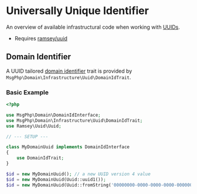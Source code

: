 # Universally Unique Identifier

An overview of available infrastructural code when working with [UUIDs][uuid].

- Requires [ramsey/uuid]

## Domain Identifier

A UUID tailored [domain identifier](../ddd/identifiers.md) trait is provided by `MsgPhp\Domain\Infrastructure\Uuid\DomainIdTrait`.

### Basic Example

```php
<?php

use MsgPhp\Domain\DomainIdInterface;
use MsgPhp\Domain\Infrastructure\Uuid\DomainIdTrait;
use Ramsey\Uuid\Uuid;

// --- SETUP ---

class MyDomainUuid implements DomainIdInterface
{
    use DomainIdTrait;
}

$id = new MyDomainUuid(); // a new UUID version 4 value
$id = new MyDomainUuid(Uuid::uuid1());
$id = new MyDomainUuid(Uuid::fromString('00000000-0000-0000-0000-000000000000')); 
```

[uuid]: https://en.wikipedia.org/wiki/Universally_unique_identifier
[ramsey/uuid]: https://packagist.org/packages/ramsey/uuid
